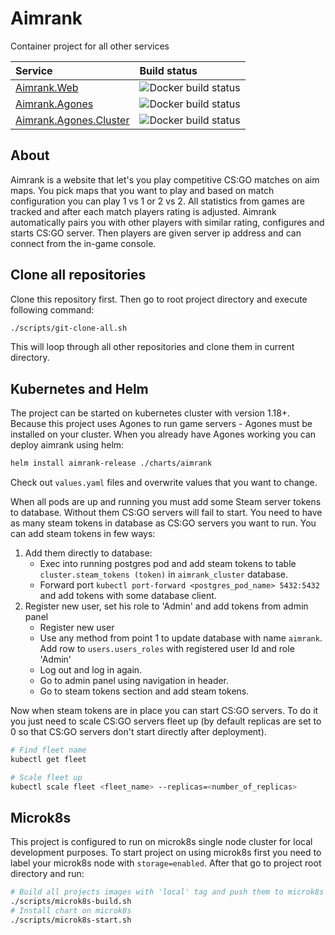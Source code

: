 # Aimrank

Container project for all other services

| Service | Build status |
| :------ | :---------- |
| [Aimrank.Web](https://github.com/Aimrank/Aimrank.Web) | ![Docker build status](https://github.com/Aimrank/Aimrank.Web/workflows/Master%20build/badge.svg) |
| [Aimrank.Agones](https://github.com/Aimrank/Aimrank.Agones) | ![Docker build status](https://github.com/Aimrank/Aimrank.Agones/workflows/Master%20build/badge.svg) |
| [Aimrank.Agones.Cluster](https://github.com/Aimrank/Aimrank.Agones) | ![Docker build status](https://github.com/Aimrank/Aimrank.Agones.Cluster/workflows/Master%20build/badge.svg) |

## About

Aimrank is a website that let's you play competitive CS:GO matches on aim maps. You pick maps that you want to play and based on match configuration you can play 1 vs 1 or 2 vs 2. All statistics from games are tracked and after each match players rating is adjusted. Aimrank automatically pairs you with other players with similar rating, configures and starts CS:GO server. Then players are given server ip address and can connect from the in-game console.

## Clone all repositories

Clone this repository first. Then go to root project directory and execute following command:

```bash
./scripts/git-clone-all.sh
```

This will loop through all other repositories and clone them in current directory.

## Kubernetes and Helm

The project can be started on kubernetes cluster with version 1.18+. Because this project uses Agones to run game servers - Agones must be installed on your cluster. When you already have Agones working you can deploy aimrank using helm:

```bash
helm install aimrank-release ./charts/aimrank 
```

Check out `values.yaml` files and overwrite values that you want to change.

When all pods are up and running you must add some Steam server tokens to database. Without them CS:GO servers will fail to start. You need to have as many steam tokens in database as CS:GO servers you want to run. You can add steam tokens in few ways:

1. Add them directly to database:
    - Exec into running postgres pod and add steam tokens to table `cluster.steam_tokens (token)` in `aimrank_cluster` database.
    - Forward port `kubectl port-forward <postgres_pod_name> 5432:5432` and add tokens with some database client.
2. Register new user, set his role to 'Admin' and add tokens from admin panel
    - Register new user
    - Use any method from point 1 to update database with name `aimrank`. Add row to `users.users_roles` with registered user Id and role 'Admin'
    - Log out and log in again.
    - Go to admin panel using navigation in header.
    - Go to steam tokens section and add steam tokens.

Now when steam tokens are in place you can start CS:GO servers. To do it you just need to scale CS:GO servers fleet up (by default replicas are set to 0 so that CS:GO servers don't start directly after deployment).

```bash
# Find fleet name
kubectl get fleet

# Scale fleet up
kubectl scale fleet <fleet_name> --replicas=<number_of_replicas>
```

## Microk8s

This project is configured to run on microk8s single node cluster for local development purposes. To start project on using microk8s
first you need to label your microk8s node with `storage=enabled`. After that go to project root directory and run:

```bash
# Build all projects images with 'local' tag and push them to microk8s images registry 'localhost:32000'
./scripts/microk8s-build.sh
# Install chart on microk8s
./scripts/microk8s-start.sh
```
